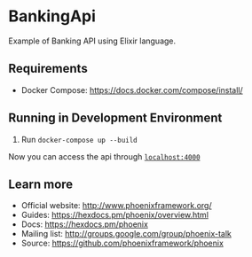 # BankingApi

Example of Banking API using Elixir language.

## Requirements

- Docker Compose: https://docs.docker.com/compose/install/

## Running in Development Environment

1. Run `docker-compose up --build`

Now you can access the api through [`localhost:4000`](http://localhost:4000)

## Learn more

- Official website: http://www.phoenixframework.org/
- Guides: https://hexdocs.pm/phoenix/overview.html
- Docs: https://hexdocs.pm/phoenix
- Mailing list: http://groups.google.com/group/phoenix-talk
- Source: https://github.com/phoenixframework/phoenix
